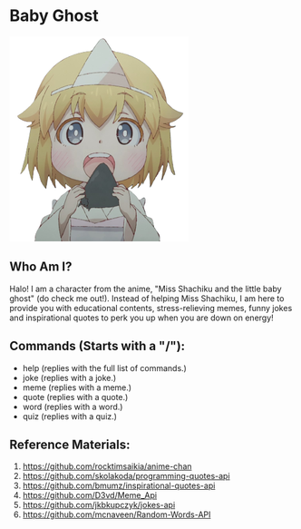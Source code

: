 # Baby Ghost
<img src="https://github.com/Sia-WRWD/Baby-Ghost-MelbHack/blob/main/assets/hungry.png" alt="avatar.png">

## Who Am I?
Halo! I am a character from the anime, "Miss Shachiku and the little baby ghost" (do check me out!). Instead of helping Miss Shachiku, I am here to provide you with educational contents, stress-relieving memes, funny jokes and inspirational quotes to perk you up when you are down on energy!

## Commands (Starts with a "/"):
- help (replies with the full list of commands.)
- joke (replies with a joke.)
- meme (replies with a meme.)
- quote (replies with a quote.)
- word (replies with a word.)
- quiz (replies with a quiz.)

## Reference Materials:
1. https://github.com/rocktimsaikia/anime-chan
2. https://github.com/skolakoda/programming-quotes-api
3. https://github.com/bmumz/inspirational-quotes-api
4. https://github.com/D3vd/Meme_Api
5. https://github.com/jkbkupczyk/jokes-api
6. https://github.com/mcnaveen/Random-Words-API
